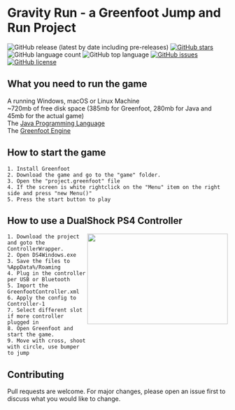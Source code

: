# Gravity Run - a Greenfoot Jump and Run Project
![GitHub release (latest by date including pre-releases)](https://img.shields.io/github/v/release/wp23/2D-Platformer-Greenfoot?include_prereleases) [![GitHub stars](https://img.shields.io/github/stars/wp23/2D-Platformer-Greenfoot)](https://github.com/wp23/2D-Platformer-Greenfoot/stargazers) ![GitHub language count](https://img.shields.io/github/languages/count/wp23/2D-Platformer-Greenfoot) ![GitHub top language](https://img.shields.io/github/languages/top/wp23/2D-Platformer-Greenfoot) [![GitHub issues](https://img.shields.io/github/issues/wp23/2D-Platformer-Greenfoot)](https://github.com/wp23/2D-Platformer-Greenfoot/issues) [![GitHub license](https://img.shields.io/github/license/wp23/2D-Platformer-Greenfoot)](https://github.com/wp23/2D-Platformer-Greenfoot/blob/master/LICENSE)
## What you need to run the game
A running Windows, macOS or Linux Machine  
~720mb of free disk space (385mb for Greenfoot, 280mb for Java and 45mb for the actual game)  
The [Java Programming Language](https://www.java.com/download/)  
The [Greenfoot Engine](https://www.greenfoot.org/download)


## How to start the game
```
1. Install Greenfoot
2. Download the game and go to the "game" folder.
3. Open the "project.greenfoot" file
4. If the screen is white rightclick on the "Menu" item on the right side and press "new Menu()"
5. Press the start button to play
```
## How to use a DualShock PS4 Controller
<img align="right" src="https://assets.mmsrg.com/isr/166325/c1/-/pixelboxx-mss-72015429/mobile_786_587.png" height="207" width="321">

```
1. Download the project and goto the ControllerWrapper.
2. Open DS4Windows.exe
3. Save the files to %AppData%/Roaming
4. Plug in the controller per USB or Bluetooth
5. Import the GreenfootController.xml
6. Apply the config to Controller-1
7. Select different slot if more controller plugged in
8. Open Greenfoot and start the game.
9. Move with cross, shoot with circle, use bumper to jump
```

## Contributing
Pull requests are welcome. For major changes, please open an issue first to discuss what you would like to change.  
